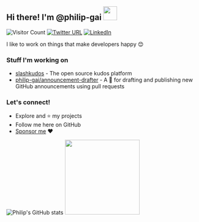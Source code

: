 ## Hi there! I'm @philip-gai <img src="https://user-images.githubusercontent.com/17363579/130145130-e5496302-0a6a-464f-ab10-cad7018b5791.gif" width="36">

![Visitor Count](https://komarev.com/ghpvc/?username=philip-gai)
[![Twitter URL](https://img.shields.io/twitter/url?label=Twitter&style=social&url=https%3A%2F%2Ftwitter.com%2Fphilipgai_dev%2Fwith_replies)](https://twitter.com/philipgai_dev/with_replies)
[![LinkedIn](https://img.shields.io/badge/LinkedIn-in-blue)](https://www.linkedin.com/in/philipgai/)

I like to work on things that make developers happy 😊

### Stuff I'm working on
- [slashkudos](https://github.com/slashkudos) - The open source kudos platform
- [philip-gai/announcement-drafter](https://github.com/philip-gai/announcement-drafter) - A 🤖 for drafting and publishing new GitHub announcements using pull requests

### Let's connect!
- Explore and ⭐ my projects
- Follow me here on GitHub
- [Sponsor me](https://github.com/sponsors/philip-gai) :heart:

![Philip's GitHub stats](https://github-readme-stats.vercel.app/api?username=philip-gai&count_private=true&show_icons=true)
<img src="https://github-readme-stats.vercel.app/api/top-langs/?username=philip-gai&layout=compact" height="195">
 
